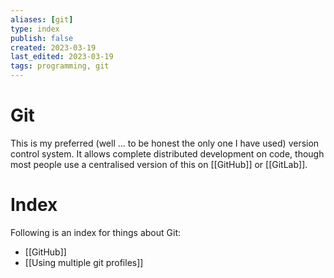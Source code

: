 ```yaml
---
aliases: [git]
type: index
publish: false
created: 2023-03-19
last_edited: 2023-03-19
tags: programming, git
---
```

# Git
This is my preferred (well ... to be honest the only one I have used) version control system. It allows complete distributed development on code, though most people use a centralised version of this on [[GitHub]] or [[GitLab]].  

# Index
Following is an index for things about Git:
- [[GitHub]]
- [[Using multiple git profiles]]